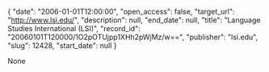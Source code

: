 {
  "date": "2006-01-01T12:00:00", 
  "open_access": false, 
  "target_url": "http://www.lsi.edu/", 
  "description": null, 
  "end_date": null, 
  "title": "Language Studies International (LSI)", 
  "record_id": "20060101T120000/1O2pOTUjpp1XHh2pWjMz/w==", 
  "publisher": "lsi.edu", 
  "slug": 12428, 
  "start_date": null
}

None